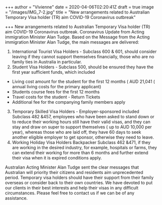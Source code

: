 +++
author = "Vivienne"
date = 2020-04-06T02:20:41Z
draft = true
image = "/images/IMG_7-2.jpg"
title = "New arrangements related to Australian Temporary Visa holder (TR) aim COVID-19 Coronavirus outbreak"

+++
New arrangements related to Australian Temporary Visa holder (TR) aim COVID-19 Coronavirus outbreak. Coronavirus Update from Acting immigration Minister Alan Tudge. Based on the Message from the Acting immigration Minister Alan Tudge, the main messages are delivered:

1. International Tourist Visa Holders - Subclass 600 & 601, should consider leaving if they cannot support themselves financially, those who are no family ties in Australia in particular.
2. Student Visa Holders - Subclass 500, should be ensured they have the first year sufficient funds, which included

* Living cost amount for the student for the first 12 months ( AUD 21,041 ( annual living costs for the primary applicant)
* Students course fees for the first 12 months
* Travel costs for the student - Return Tickets
* Additional fee for the companying family members apply

3. Temporary Skilled Visa Holders - Employer-sponsored included Subclass 482 &457, employees who have been asked to stand down or to reduce their working hours still have their valid visas, and they can stay and draw on super to support themselves ( up to AUD 10,000 per year), whereas those who are laid off, they have 60 days to seek another eligible employer to get sponsor, otherwise they need to leave.
4. Working Holiday Visa Holders Backpacker Subclass 462 &471, if they are working in the desired industry, for example, hospitals or farms, they can extend their working for more than 6 months and further extend their visa when it is expired conditions apply.

Australian Acting Minister Alan Tudge sent the clear messages that Australian will priority their citizens and residents aim unprecedented period. Temporary visa holders should have their support from their family overseas or consider back to their own countries. We have devoted to put our clients in their best interests and help their visas in any difficult circumstances. Please feel free to contact us if we can be of any assistance.